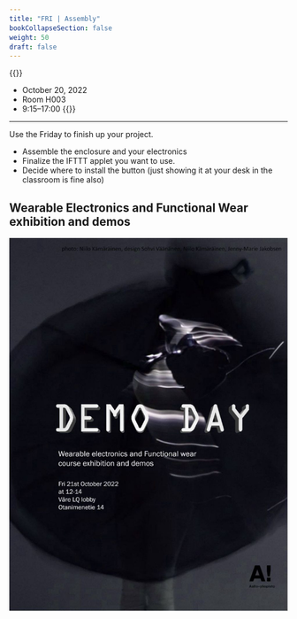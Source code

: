 ```yaml
---
title: "FRI | Assembly"
bookCollapseSection: false
weight: 50
draft: false
---
```


{{<hint info>}}
- October 20, 2022
- Room H003
- 9:15–17:00
{{</hint>}}

---

Use the Friday to finish up your project.

- Assemble the enclosure and your electronics
- Finalize the IFTTT applet you want to use.
- Decide where to install the button (just showing it at your desk in the classroom is fine also)

## Wearable Electronics and Functional Wear exhibition and demos

[![Wearable Electonics](./img/wearable.jpg)](./img/wearable.jpg)
